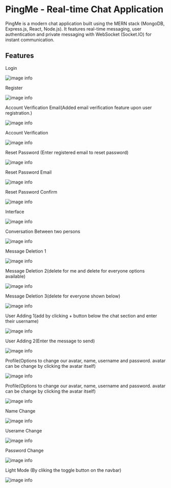# PingMe - Real-time Chat Application

PingMe is a modern chat application built using the MERN stack (MongoDB, Express.js, React, Node.js). It features real-time messaging, user authentication and private messaging with WebSocket (Socket.IO) for instant communication.

## Features
Login <br />

![image info](screenshots/Ping%20me%20Login.png) <br />

Register <br />

![image info](screenshots/Ping%20me%20register.png) <br />

Account Verification Email(Added email verification feature upon user registration.) <br />

![image info](screenshots/Ping%20me%20account%20verificaton%20email.png) <br />

Account Verification <br />

![image info](screenshots/Ping%20me%20account%20verificaton.png) <br />

Reset Password (Enter registered email to reset password) <br />

![image info](screenshots/Ping%20me%20reset%20password.png) <br />

Reset Password Email <br />

![image info](screenshots/Ping%20me%20reset%20password%20email.png) <br />

Reset Password Confirm <br />

![image info](screenshots/Ping%20me%20reset%20password%20confirm.png) <br />

Interface <br />

![image info](screenshots/Ping%20me%20interface%202.png) <br />

Conversation Between two persons <br />

![image info](screenshots/Ping%20me%20conversation.png) <br />

Message Deletion 1 <br />

![image info](screenshots/Ping%20me%20delete%20message%201.png) <br />

Message Deletion 2(delete for me and delete for everyone options available) <br />

![image info](screenshots/Ping%20me%20delete%20message%202.png) <br />

Message Deletion 3(delete for everyone shown below) <br />

![image info](screenshots/Ping%20me%20delete%20message%203.png) <br />

User Adding 1(add by clicking + button below the chat section and enter their username) <br />

![image info](screenshots/Ping%20me%20user%20adding%201.png) <br />

User Adding 2(Enter the message to send) <br />

![image info](screenshots/Ping%20me%20user%20adding%202.png) <br />

Profile(Options to change our avatar, name, username and password. avatar can be change by clicking the avatar itself) <br />

![image info](screenshots/Ping%20me%20profile.png) <br />

Profile(Options to change our avatar, name, username and password. avatar can be change by clicking the avatar itself) <br />

![image info](screenshots/Ping%20me%20profile.png) <br />

Name Change <br />

![image info](screenshots/Ping%20me%20name%20change.png) <br />

Userame Change <br />

![image info](screenshots/Ping%20me%20username%20change.png) <br />

Password Change <br />

![image info](screenshots/Ping%20me%20password%20change.png) <br />

Light Mode (By cliking the toggle button on the navbar) <br />

![image info](screenshots/Ping%20me%20light%20mode.png) <br />







